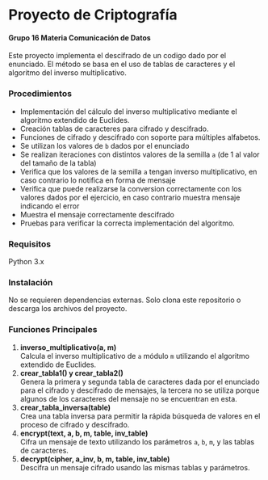 <h1>Proyecto de Criptografía</h1>
<h4>Grupo 16 Materia Comunicación de Datos</h6>

<p>Este proyecto implementa el descifrado de un codigo dado por el enunciado. El método se basa en el uso de tablas de caracteres y el algoritmo del inverso multiplicativo.</p>

<h3>Procedimientos</h3>

<ul>
  <li>Implementación del cálculo del inverso multiplicativo mediante el algoritmo extendido de Euclides.</li>
  <li>Creación tablas de caracteres para cifrado y descifrado.</li>
  <li>Funciones de cifrado y descifrado con soporte para múltiples alfabetos.</li>
  <li>Se utilizan los valores de <code>b</code> dados por el enunciado</li>    
  <li>Se realizan iteraciones con distintos valores de la semilla <code>a</code> (de 1 al valor del tamaño de la tabla) </li>
  <li>Verifica que los valores de la semilla <code>a</code> tengan inverso multiplicativo, en caso contrario lo notifica en forma de mensaje</li>
  <li>Verifica que puede realizarse la conversion correctamente con los valores dados por el ejercicio, en caso contrario muestra mensaje indicando el error </li>
  <li>Muestra el mensaje correctamente descifrado</li>   
  <li>Pruebas para verificar la correcta implementación del algoritmo.</li>
</ul>


<h3>Requisitos</h3>

Python 3.x

<h3>Instalación</h3>

No se requieren dependencias externas. Solo clona este repositorio o descarga los archivos del proyecto.

<h3>Funciones Principales</h3>

<ol>
  <li>
    <strong>inverso_multiplicativo(a, m)</strong><br>
    Calcula el inverso multiplicativo de <code>a</code> módulo <code>m</code> utilizando el algoritmo extendido de Euclides.
  </li>
  <li>
    <strong>crear_tabla1() y crear_tabla2()</strong><br>
    Genera la primera y segunda tabla de caracteres dada por el enunciado para el cifrado y descifrado de mensajes, la tercera no se utiliza porque algunos de los caracteres del mensaje no se encuentran en esta.
  </li>
  <li>
    <strong>crear_tabla_inversa(table)</strong><br>
    Crea una tabla inversa para permitir la rápida búsqueda de valores en el proceso de cifrado y descifrado.
  </li>
  <li>
    <strong>encrypt(text, a, b, m, table, inv_table)</strong><br>
    Cifra un mensaje de texto utilizando los parámetros <code>a</code>, <code>b</code>, <code>m</code>, y las tablas de caracteres.
  </li>
  <li>
    <strong>decrypt(cipher, a_inv, b, m, table, inv_table)</strong><br>
    Descifra un mensaje cifrado usando las mismas tablas y parámetros.
  </li>
</ol>
